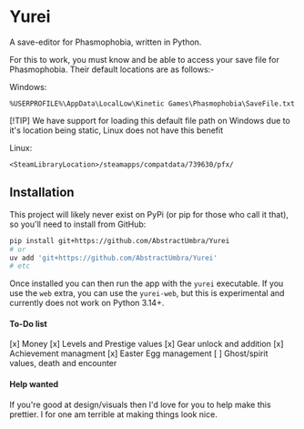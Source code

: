 # Yurei

A save-editor for Phasmophobia, written in Python.

For this to work, you must know and be able to access your save file for Phasmophobia. Their default locations are as follows:-

Windows:
```
%USERPROFILE%\AppData\LocalLow\Kinetic Games\Phasmophobia\SaveFile.txt
```
[!TIP]
We have support for loading this default file path on Windows due to it's location being static, Linux does not have this benefit

Linux:
```
<SteamLibraryLocation>/steamapps/compatdata/739630/pfx/
```

## Installation

This project will likely never exist on PyPi (or pip for those who call it that), so you'll need to install from GitHub:

```sh
pip install git+https://github.com/AbstractUmbra/Yurei
# or
uv add 'git+https://github.com/AbstractUmbra/Yurei'
# etc
```

Once installed you can then run the app with the `yurei` executable.
If you use the `web` extra, you can use the `yurei-web`, but this is experimental and currently does not work on Python 3.14+.


#### To-Do list

[x] Money
[x] Levels and Prestige values
[x] Gear unlock and addition
[x] Achievement managment
[x] Easter Egg management
[ ] Ghost/spirit values, death and encounter


#### Help wanted

If you're good at design/visuals then I'd love for you to help make this prettier. I for one am terrible at making things look nice.
